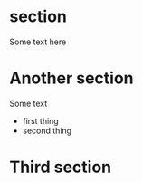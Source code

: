 # section

Some text here

# Another section

Some text

+ first thing
+ second thing

# Third section
